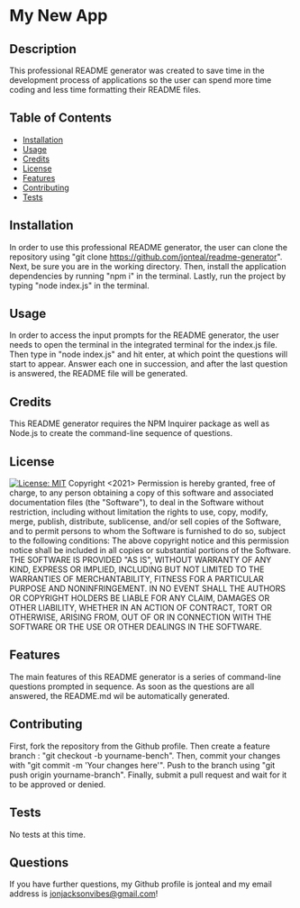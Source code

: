 
# My New App

## Description
This professional README generator was created to save time in the development process of applications so the user can spend more time coding and less time formatting their README files.

## Table of Contents
- [Installation](#installation)
- [Usage](#usage)
- [Credits](#credits)
- [License](#license)
- [Features](#features)
- [Contributing](#contributing)
- [Tests](#tests)

## Installation
In order to use this professional README generator, the user can clone the repository using "git clone https://github.com/jonteal/readme-generator". Next, be sure you are in the working directory. Then, install the application dependencies by running "npm i" in the terminal. Lastly, run the project by typing "node index.js" in the terminal.

## Usage
In order to access the input prompts for the README generator, the user needs to open the terminal in the integrated terminal for the index.js file. Then type in "node index.js" and hit enter, at which point the questions will start to appear. Answer each one in succession, and after the last question is answered, the README file will be generated.

## Credits
This README generator requires the NPM Inquirer package as well as Node.js to create the command-line sequence of questions.

## License
[![License: MIT](https://img.shields.io/badge/License-MIT-yellow.svg)](https://opensource.org/licenses/MIT)
    Copyright <2021>
Permission is hereby granted, free of charge, to any person obtaining a copy of this software and associated documentation files (the "Software"), to deal in the Software without restriction, including without limitation the rights to use, copy, modify, merge, publish, distribute, sublicense, and/or sell copies of the Software, and to permit persons to whom the Software is furnished to do so, subject to the following conditions:
The above copyright notice and this permission notice shall be included in all copies or substantial portions of the Software.
THE SOFTWARE IS PROVIDED "AS IS", WITHOUT WARRANTY OF ANY KIND, EXPRESS OR IMPLIED, INCLUDING BUT NOT LIMITED TO THE WARRANTIES OF MERCHANTABILITY, FITNESS FOR A PARTICULAR PURPOSE AND NONINFRINGEMENT. IN NO EVENT SHALL THE AUTHORS OR COPYRIGHT HOLDERS BE LIABLE FOR ANY CLAIM, DAMAGES OR OTHER LIABILITY, WHETHER IN AN ACTION OF CONTRACT, TORT OR OTHERWISE, ARISING FROM, OUT OF OR IN CONNECTION WITH THE SOFTWARE OR THE USE OR OTHER DEALINGS IN THE SOFTWARE.

## Features
The main features of this README generator is a series of command-line questions prompted in sequence. As soon as the questions are all answered, the README.md wil be automatically generated.

## Contributing
First, fork the repository from the Github profile. Then create a feature branch : "git checkout -b yourname-bench". Then, commit your changes with "git commit -m 'Your changes here'". Push to the branch using "git push origin yourname-branch". Finally, submit a pull request and wait for it to be approved or denied.

## Tests
No tests at this time.

## Questions
If you have further questions, my Github profile is jonteal and my email address is jonjacksonvibes@gmail.com!